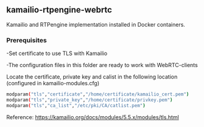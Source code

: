 ## kamailio-rtpengine-webrtc
Kamailio and RTPengine implementation installed in Docker containers.

### Prerequisites
-Set certificate to use TLS with Kamailio 

-The configuration files in this folder are ready to work with WebRTC-clients

Locate the certificate, private key and calist in the following location (configured in kamailio-modules.cfg)
```bash
modparam("tls","certificate","/home/certificate/kamailio_cert.pem")
modparam("tls","private_key","/home/certificate/privkey.pem")
modparam("tls","ca_list","/etc/pki/CA/catlist.pem")
```

Reference:
https://kamailio.org/docs/modules/5.5.x/modules/tls.html

